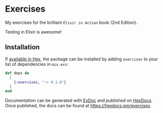 # Exercises

My exercises for the brilliant `Elixir in Action` book (2nd Edition).

Testing in Elixir is awesome!

## Installation

If [available in Hex](https://hex.pm/docs/publish), the package can be installed
by adding `exercises` to your list of dependencies in `mix.exs`:

```elixir
def deps do
  [
    {:exercises, "~> 0.1.0"}
  ]
end
```

Documentation can be generated with [ExDoc](https://github.com/elixir-lang/ex_doc)
and published on [HexDocs](https://hexdocs.pm). Once published, the docs can
be found at <https://hexdocs.pm/exercises>.

